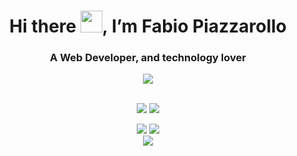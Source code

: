 <div align="center">
 <h1>Hi there <img src="https://raw.githubusercontent.com/kaueMarques/kaueMarques/master/hi.gif" width="35px">, I’m Fabio Piazzarollo</h1>
 <h3>A Web Developer, and technology lover</h3>
 <a href="https://www.linkedin.com/in/fabiobissoli" target="_blank"><img src="https://img.shields.io/badge/Fabio%20Piazzarollo-0077B5?logo=linkedin&logoColor=white"></a>
</div>
<br>
<div align="center">

<a href="https://www.w3schools.com/html" target="_blank"><img src="https://img.shields.io/badge/html5-red?style=for-the-badge&logo=html5&logoColor=white"></a> <a href="https://www.w3schools.com/css" target="_blank"><img src="https://img.shields.io/badge/CSS3-blue?style=for-the-badge&logo=css3&logoColor=white"></a> 
</div>
<div align="center">
<a href="https://developer.mozilla.org/pt-BR/docs/Web/JavaScript" target="_blank"><img src="https://img.shields.io/badge/javascript-yellow?style=for-the-badge&logo=javascript&logoColor=white"></a> <a href="https://www.typescriptlang.org/" target="_blank"><img src="https://img.shields.io/badge/TYPESCRIPT-darkblue?style=for-the-badge&logo=typescript&logoColor=white"></a>
</div>
<div align="center">
<a href="https://angular.io/" target="_blank"><img src="https://img.shields.io/badge/angular-red?style=for-the-badge&logo=angular&logoColor=white"></a>
</div>

<!---
fbpzrl/fbpzrl is a ✨ special ✨ repository because its `README.md` (this file) appears on your GitHub profile.
You can click the Preview link to take a look at your changes.
--->
